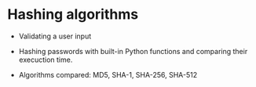 # Hashing algorithms

- Validating a user input

- Hashing passwords with built-in Python functions and comparing their execuction time. 

- Algorithms compared: MD5, SHA-1, SHA-256, SHA-512
